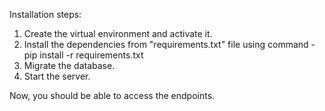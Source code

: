 Installation steps:
1. Create the virtual environment and activate it.
2. Install the dependencies from "requirements.txt" file using command - pip install -r requirements.txt
3. Migrate the database. 
4. Start the server.

Now, you should be able to access the endpoints. 